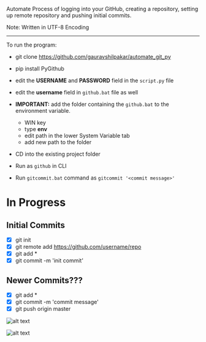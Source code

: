 Automate Process of logging into your GitHub, creating a repository, setting up remote repository and pushing initial commits.

Note: Written in UTF-8 Encoding

---

To run the program:
* git clone https://github.com/gauravshilpakar/automate_git_py
* pip install PyGithub
* edit the <b>USERNAME</b> and <b>PASSWORD</b> field in the `script.py` file
* edit the <b>username</b> field in `github.bat` file as well


* <b>IMPORTANT:</b> add the folder containing the `github.bat` to the environment variable.
    * WIN key
    * type <b>env</b>
    * edit path in the lower System Variable tab
    * add new path to the folder
    
* CD into the existing project folder
* Run as `github` in CLI
* Run `gitcommit.bat` command as `gitcommit '<commit message>'`

# In Progress
## Initial Commits

 - [x] git init
 - [x] git remote add https://github.com/username/repo
 - [x] git add *
 - [x] git commit -m 'init commit'

## Newer Commits???

 - [x] git add * 
 - [x] git commit -m 'commit message'  
 - [x] git push origin master

![alt text](https://github.com/gauravshilpakar/automate_git_py/blob/master/img/Capture1.PNG)

![alt text](https://github.com/gauravshilpakar/automate_git_py/blob/master/img/Capture2.PNG)